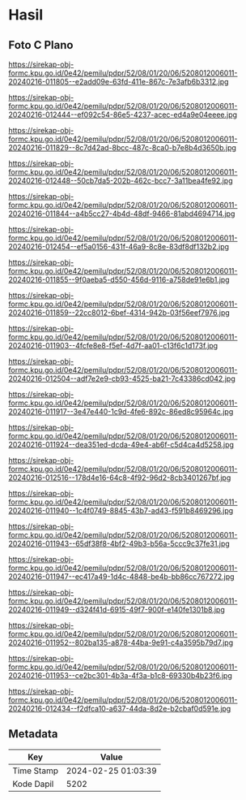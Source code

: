 # Hasil

## Foto C Plano

https://sirekap-obj-formc.kpu.go.id/0e42/pemilu/pdpr/52/08/01/20/06/5208012006011-20240216-011805--e2add09e-63fd-411e-867c-7e3afb6b3312.jpg

https://sirekap-obj-formc.kpu.go.id/0e42/pemilu/pdpr/52/08/01/20/06/5208012006011-20240216-012444--ef092c54-86e5-4237-acec-ed4a9e04eeee.jpg

https://sirekap-obj-formc.kpu.go.id/0e42/pemilu/pdpr/52/08/01/20/06/5208012006011-20240216-011829--8c7d42ad-8bcc-487c-8ca0-b7e8b4d3650b.jpg

https://sirekap-obj-formc.kpu.go.id/0e42/pemilu/pdpr/52/08/01/20/06/5208012006011-20240216-012448--50cb7da5-202b-462c-bcc7-3a11bea4fe92.jpg

https://sirekap-obj-formc.kpu.go.id/0e42/pemilu/pdpr/52/08/01/20/06/5208012006011-20240216-011844--a4b5cc27-4b4d-48df-9466-81abd4694714.jpg

https://sirekap-obj-formc.kpu.go.id/0e42/pemilu/pdpr/52/08/01/20/06/5208012006011-20240216-012454--ef5a0156-431f-46a9-8c8e-83df8df132b2.jpg

https://sirekap-obj-formc.kpu.go.id/0e42/pemilu/pdpr/52/08/01/20/06/5208012006011-20240216-011855--9f0aeba5-d550-456d-9116-a758de91e6b1.jpg

https://sirekap-obj-formc.kpu.go.id/0e42/pemilu/pdpr/52/08/01/20/06/5208012006011-20240216-011859--22cc8012-6bef-4314-942b-03f56eef7976.jpg

https://sirekap-obj-formc.kpu.go.id/0e42/pemilu/pdpr/52/08/01/20/06/5208012006011-20240216-011903--4fcfe8e8-f5ef-4d7f-aa01-c13f6c1d173f.jpg

https://sirekap-obj-formc.kpu.go.id/0e42/pemilu/pdpr/52/08/01/20/06/5208012006011-20240216-012504--adf7e2e9-cb93-4525-ba21-7c43386cd042.jpg

https://sirekap-obj-formc.kpu.go.id/0e42/pemilu/pdpr/52/08/01/20/06/5208012006011-20240216-011917--3e47e440-1c9d-4fe6-892c-86ed8c95964c.jpg

https://sirekap-obj-formc.kpu.go.id/0e42/pemilu/pdpr/52/08/01/20/06/5208012006011-20240216-011924--dea351ed-dcda-49e4-ab6f-c5d4ca4d5258.jpg

https://sirekap-obj-formc.kpu.go.id/0e42/pemilu/pdpr/52/08/01/20/06/5208012006011-20240216-012516--178d4e16-64c8-4f92-96d2-8cb3401267bf.jpg

https://sirekap-obj-formc.kpu.go.id/0e42/pemilu/pdpr/52/08/01/20/06/5208012006011-20240216-011940--1c4f0749-8845-43b7-ad43-f591b8469296.jpg

https://sirekap-obj-formc.kpu.go.id/0e42/pemilu/pdpr/52/08/01/20/06/5208012006011-20240216-011943--65df38f8-4bf2-49b3-b56a-5ccc9c37fe31.jpg

https://sirekap-obj-formc.kpu.go.id/0e42/pemilu/pdpr/52/08/01/20/06/5208012006011-20240216-011947--ec417a49-1d4c-4848-be4b-bb86cc767272.jpg

https://sirekap-obj-formc.kpu.go.id/0e42/pemilu/pdpr/52/08/01/20/06/5208012006011-20240216-011949--d324f41d-6915-49f7-900f-e140fe1301b8.jpg

https://sirekap-obj-formc.kpu.go.id/0e42/pemilu/pdpr/52/08/01/20/06/5208012006011-20240216-011952--802ba135-a878-44ba-9e91-c4a3595b79d7.jpg

https://sirekap-obj-formc.kpu.go.id/0e42/pemilu/pdpr/52/08/01/20/06/5208012006011-20240216-011953--ce2bc301-4b3a-4f3a-b1c8-69330b4b23f6.jpg

https://sirekap-obj-formc.kpu.go.id/0e42/pemilu/pdpr/52/08/01/20/06/5208012006011-20240216-012434--f2dfca10-a637-44da-8d2e-b2cbaf0d591e.jpg


## Metadata

| Key        | Value               |
| ---------- | ------------------- |
| Time Stamp | 2024-02-25 01:03:39 |
| Kode Dapil | 5202                |



